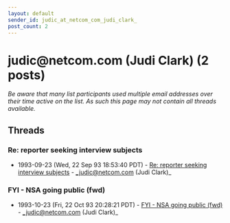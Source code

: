 ```yaml
---
layout: default
sender_id: judic_at_netcom_com_judi_clark_
post_count: 2
---
```


# judic<span>@</span>netcom.com (Judi Clark) (2 posts)

_Be aware that many list participants used multiple email addresses over their time active on the list. As such this page may not contain all threads available._

## Threads

### Re: reporter seeking interview subjects
+ 1993-09-23 (Wed, 22 Sep 93 18:53:40 PDT) - [Re: reporter seeking interview subjects](/archive/1993/09/0ea5a4a926a56a1563d80095f608f3f0b663dcbab92238b4893ba72280d96171) - _judic@netcom.com (Judi Clark)_

### FYI - NSA going public (fwd)
+ 1993-10-23 (Fri, 22 Oct 93 20:28:21 PDT) - [FYI - NSA going public (fwd)](/archive/1993/10/0b0c6949497440fc768414e2282d7b8dab244ca4847c639cd3fdd85ee10025e1) - _judic@netcom.com (Judi Clark)_

